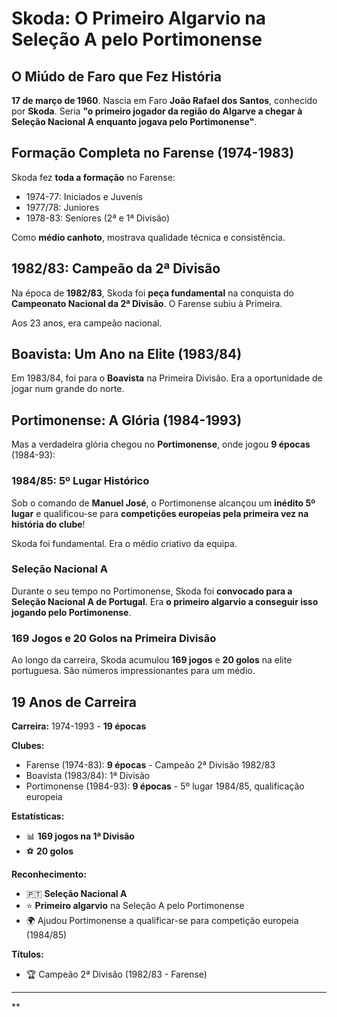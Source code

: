 # Skoda: O Primeiro Algarvio na Seleção A pelo Portimonense

## O Miúdo de Faro que Fez História

**17 de março de 1960**. Nascia em Faro **João Rafael dos Santos**, conhecido por **Skoda**. Seria **"o primeiro jogador da região do Algarve a chegar à Seleção Nacional A enquanto jogava pelo Portimonense"**.

## Formação Completa no Farense (1974-1983)

Skoda fez **toda a formação** no Farense:
- 1974-77: Iniciados e Juvenis
- 1977/78: Juniores
- 1978-83: Seniores (2ª e 1ª Divisão)

Como **médio canhoto**, mostrava qualidade técnica e consistência.

## 1982/83: Campeão da 2ª Divisão

Na época de **1982/83**, Skoda foi **peça fundamental** na conquista do **Campeonato Nacional da 2ª Divisão**. O Farense subiu à Primeira.

Aos 23 anos, era campeão nacional.

## Boavista: Um Ano na Elite (1983/84)

Em 1983/84, foi para o **Boavista** na Primeira Divisão. Era a oportunidade de jogar num grande do norte.

## Portimonense: A Glória (1984-1993)

Mas a verdadeira glória chegou no **Portimonense**, onde jogou **9 épocas** (1984-93):

### 1984/85: 5º Lugar Histórico
Sob o comando de **Manuel José**, o Portimonense alcançou um **inédito 5º lugar** e qualificou-se para **competições europeias pela primeira vez na história do clube**!

Skoda foi fundamental. Era o médio criativo da equipa.

### Seleção Nacional A
Durante o seu tempo no Portimonense, Skoda foi **convocado para a Seleção Nacional A de Portugal**. Era **o primeiro algarvio a conseguir isso jogando pelo Portimonense**.

### 169 Jogos e 20 Golos na Primeira Divisão
Ao longo da carreira, Skoda acumulou **169 jogos** e **20 golos** na elite portuguesa. São números impressionantes para um médio.

## 19 Anos de Carreira

**Carreira:** 1974-1993 - **19 épocas**

**Clubes:**
- Farense (1974-83): **9 épocas** - Campeão 2ª Divisão 1982/83
- Boavista (1983/84): 1ª Divisão
- Portimonense (1984-93): **9 épocas** - 5º lugar 1984/85, qualificação europeia

**Estatísticas:**
- 📊 **169 jogos na 1ª Divisão**
- ⚽ **20 golos**

**Reconhecimento:**
- 🇵🇹 **Seleção Nacional A**
- ⭐ **Primeiro algarvio** na Seleção A pelo Portimonense
- 🌍 Ajudou Portimonense a qualificar-se para competição europeia (1984/85)

**Títulos:**
- 🏆 Campeão 2ª Divisão (1982/83 - Farense)

---

**